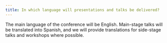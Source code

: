 ```yaml
---
title: In which language will presentations and talks be delivered?
---
```


The main language of the conference will be English. Main-stage talks will be translated into Spanish, and we will provide translations for side-stage talks and workshops where possible.
